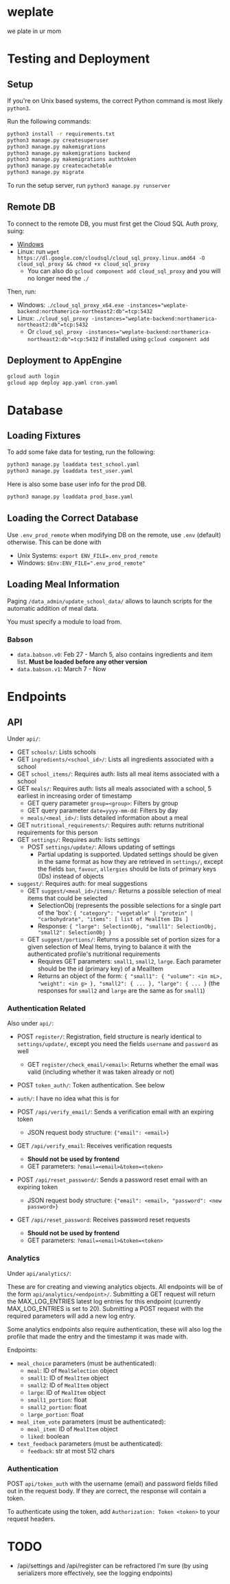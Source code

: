 # weplate
we plate in ur mom

# Testing and Deployment

## Setup

If you're on Unix based systems, the correct Python command is most likely `python3`.

Run the following commands:

```bash
python3 install -r requirements.txt
python3 manage.py createsuperuser
python3 manage.py makemigrations
python3 manage.py makemigrations backend
python3 manage.py makemigrations authtoken
python3 manage.py createcachetable
python3 manage.py migrate
```

To run the setup server, run `python3 manage.py runserver`

## Remote DB

To connect to the remote DB, you must first get the Cloud SQL Auth proxy, suing:

- [Windows](https://dl.google.com/cloudsql/cloud_sql_proxy_x64.exe)
- Linux: run `wget https://dl.google.com/cloudsql/cloud_sql_proxy.linux.amd64 -O cloud_sql_proxy && chmod +x cloud_sql_proxy`
  - You can also do `gcloud component add cloud_sql_proxy` and you will no longer need the `./`

Then, run:

- Windows: `./cloud_sql_proxy_x64.exe -instances="weplate-backend:northamerica-northeast2:db"=tcp:5432`
- Linux: `./cloud_sql_proxy -instances="weplate-backend:northamerica-northeast2:db"=tcp:5432`
  - Or `cloud_sql_proxy -instances="weplate-backend:northamerica-northeast2:db"=tcp:5432` if installed using `gcloud component add`

## Deployment to AppEngine

```bash
gcloud auth login
gcloud app deploy app.yaml cron.yaml
```

# Database 

## Loading Fixtures

To add some fake data for testing, run the following:

```bash
python3 manage.py loaddata test_school.yaml
python3 manage.py loaddata test_user.yaml
```

Here is also some base user info for the prod DB.

```bash
python3 manage.py loaddata prod_base.yaml
```

## Loading the Correct Database

Use `.env_prod_remote` when modifying DB on the remote, use `.env` (default) otherwise.  This can be done with

* Unix Systems: `export ENV_FILE=.env_prod_remote`
* Windows: `$Env:ENV_FILE=".env_prod_remote"`

## Loading Meal Information

Paging `/data_admin/update_school_data/` allows to launch scripts for the automatic addition of meal data.

You must specify a module to load from.

### Babson

- `data.babson.v0`: Feb 27 - March 5, also contains ingredients and item list.  **Must be loaded before any other version**
- `data.babson.v1`: March 7 - Now

# Endpoints

## API

Under `api/`:

- GET `schools/`: Lists schools
- GET `ingredients/<school_id>/`: Lists all ingredients associated with a school
- GET `school_items/`: Requires auth: lists all meal items associated with a school
- GET `meals/`: Requires auth: lists all meals associated with a school, 5 earliest in increasing order of timestamp
  - GET query parameter `group=<group>`: Filters by group
  - GET query parameter `date=yyyy-mm-dd`: Filters by day
  - `meals/<meal_id>/`: lists detailed information about a meal
- GET `nutritional_requirements/`: Requires auth: returns nutritional requirements for this person
- GET `settings/`: Requires auth: lists settings
  - POST `settings/update/`: Allows updating of settings
    - Partial updating is supported.  Updated settings should be given in the same format as how they are retrieved in `settings/`, except the fields `ban`, `favour`, `allergies` should be lists of primary keys (IDs) instead of objects
- `suggest/`: Requires auth: for meal suggestions
  - GET `suggest/<meal_id>/items/`: Returns a possible selection of meal items that could be selected
    - SelectionObj (represents the possible selections for a single part of the 'box': `{ "category": "vegetable" | "protein" | "carbohydrate", "items": [ list of MealItem IDs ]`
    - Response: `{ "large": SelectionObj, "small1": SelectionObj, "small2": SelectionObj }`
  - GET `suggest/portions/`: Returns a possible set of portion sizes for a given selection of Meal Items, trying to balance it with the authenticated profile's nutritional requirements
    - Requires GET parameters: `small1`, `small2`, `large`.  Each parameter should be the id (primary key) of a MealItem
    - Returns an object of the form: `{ "small1": { "volume": <in mL>, "weight": <in g> }, "small2": { ... }, "large": { ... }` (the responses for `small2` and `large` are the same as for `small1`)

### Authentication Related

Also under `api/`:

- POST `register/`: Registration, field structure is nearly identical to `settings/update/`, except you need the fields `username` and `password` as well
  - GET `register/check_email/<email>`: Returns whether the email was valid (including whether it was taken already or not)
- POST `token_auth/`: Token authentication.  See below
- `auth/`: I have no idea what this is for

- POST `/api/verify_email/`: Sends a verification email with an expiring token
  - JSON request body structure: `{"email": <email>}`
- GET `/api/verify_email`: Receives verification requests
  - **Should not be used by frontend**
  - GET parameters: `?email=<email>&token=<token>`
- POST `/api/reset_password/`: Sends a password reset email with an expiring token
  - JSON request body structure: `{"email": <email>, "password": <new password>}`
- GET `/api/reset_password`: Receives password reset requests
  - **Should not be used by frontend**
  - GET parameters: `?email=<email>&token=<token>`

### Analytics

Under `api/analytics/`:

These are for creating and viewing analytics objects.  All endpoints will be of the form `api/analytics/<endpoint>/`.  Submitting a GET request will return the MAX_LOG_ENTRIES latest log entries for this endpoint (currently MAX_LOG_ENTRIES is set to 20).  Submitting a POST request with the required parameters will add a new log entry.

Some analytics endpoints also require authentication, these will also log the profile that made the entry and the timestamp it was made with.

Endpoints:

- `meal_choice` parameters (must be authenticated):
  - `meal`: ID of `MealSelection` object
  - `small1`: ID of `MealItem` object
  - `small2`: ID of `MealItem` object
  - `large`: ID of `MealItem` object
  - `small1_portion`: float
  - `small2_portion`: float
  - `large_portion`: float
- `meal_item_vote` parameters (must be authenticated):
  - `meal_item`: ID of `MealItem` object
  - `liked`: boolean
- `text_feedback` parameters (must be authenticated):
  - `feedback`: str at most 512 chars

### Authentication

POST `api/token_auth` with the username (email) and password fields filled out in the request body.
If they are correct, the response will contain a token.

To authenticate using the token, add `Authorization: Token <token>` to your request headers.

# TODO

- /api/settings and /api/register can be refractored I'm sure (by using serializers more effectively, see the logging endpoints)

[comment]: <> (# Design Paradigms &#40;redundant?&#41;)

[comment]: <> (- Most endpoints should require authentication.  These endpoints)

[comment]: <> (- Data being sent to the server &#40;basically, anything that 'updates' DBs&#41; should be sent in POST form)

[comment]: <> (  - Query specifications and whatnot should be in GET form)

[comment]: <> (  - **This is with the exception of logging in, which will also be done with POST**)

[comment]: <> (- Returned objects will always have a "pk" field, that denotes the relevant primary key entry in the DB)

[comment]: <> (- Returned objects will be in JSON form)

[comment]: <> (  - There will be three fields:)

[comment]: <> (    - data: the actual data)

[comment]: <> (    - error: T/F &#40;self-explanatory&#41;)

[comment]: <> (    - message: Any status messages)

[comment]: <> (  - data will contain JSON-encoded object with response objects)

[comment]: <> (    - Response objects will also have associated primary key fields)

[comment]: <> (    - Responses are recursive- in general, a response will also return full data of its children &#40;i.e. a Meal selection will return objects containing its associated meal items&#41;)

[comment]: <> (# Tests we need to do &#40;redundant?&#41;)

[comment]: <> (- Login school)

[comment]: <> (- Login student)

[comment]: <> (- Login wrong auth &#40;school, student&#41;)

[comment]: <> (- Logout)

[comment]: <> (- Logout wrong auth)

[comment]: <> (- Query items)

[comment]: <> (- Query school)